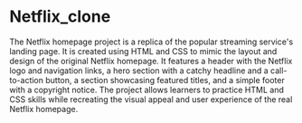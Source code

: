 # Netflix_clone

The Netflix homepage project is a replica of the popular streaming service's landing page. It is created using HTML and CSS to mimic the layout and design of the original 
Netflix homepage. It features a header with the Netflix logo and navigation links, a hero section with a catchy headline and a call-to-action button, a section showcasing 
featured titles, and a simple footer with a copyright notice. The project allows learners to practice HTML and CSS skills while recreating the visual appeal and user experience
of the real Netflix homepage.
